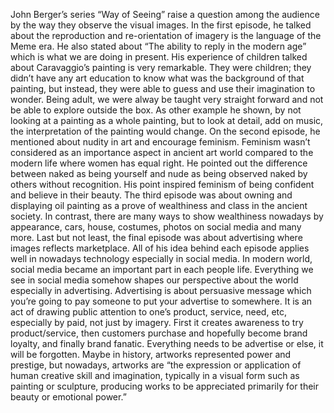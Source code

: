 John Berger’s series “Way of Seeing” raise a question among the audience by the way they observe the visual images. In the first episode, he talked about the reproduction and re-orientation of imagery is the language of the Meme era. He also stated about “The ability to reply in the modern age” which is what we are doing in present. His experience of children talked about Caravaggio’s painting is very remarkable. They were children; they didn’t have any art education to know what was the background of that painting, but instead, they were able to guess and use their imagination to wonder. Being adult, we were alway be taught very straight forward and not be able to explore outside the box. As other example he shown, by not looking at a painting as a whole painting, but to look at detail, add on music, the interpretation of the painting would change. On the second episode, he mentioned about nudity in art and encourage feminism. Feminism wasn’t considered as an importance aspect in ancient art world compared to the modern life where women has equal right. He pointed out the difference between naked as being yourself and nude as being observed naked by others without recognition. His point inspired feminism of being confident and believe in their beauty. The third episode was about owning and displaying oil painting as a prove of wealthiness and class in the ancient society. In contrast, there are many ways to show wealthiness nowadays by appearance, cars, house, costumes, photos on social media and many more. Last but not least, the final episode was about advertising where images reflects marketplace.
All of his idea behind each episode applies well in nowadays technology especially in social media. In modern world, social media became an important part in each people life. Everything we see in social media somehow shapes our perspective about the world especially in advertising. Advertising is about persuasive message which you’re going to pay someone to put your advertise to somewhere. It is an act of drawing public attention to one’s product, service, need, etc, especially by paid, not just by imagery. First it creates awareness to try product/service, then customers purchase and hopefully become brand loyalty, and finally brand fanatic. Everything needs to be advertise or else, it will be forgotten. Maybe in history, artworks represented power and prestige, but nowadays, artworks are “the expression or application of human creative skill and imagination, typically in a visual form such as painting or sculpture, producing works to be appreciated primarily for their beauty or emotional power.”
